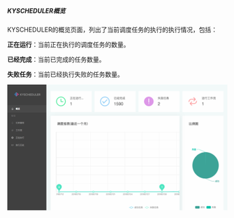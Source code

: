 ##### KYSCHEDULER概览

KYSCHEDULER的概览页面，列出了当前调度任务的执行的执行情况，包括：

**正在运行**：当前正在执行的调度任务的数量。

**已经完成**：当前已完成的任务数量。

**失败任务**：当前已经执行失败的任务数量。 

![](images/1-1.png)




